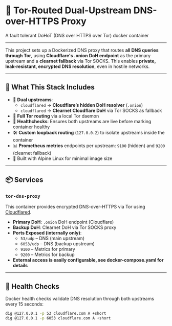 # 🔐 Tor-Routed Dual-Upstream DNS-over-HTTPS Proxy
A fault tolerant DoHoT (DNS over HTTPS over Tor) docker container

---

This project sets up a Dockerized DNS proxy that routes **all DNS queries through Tor**, using **Cloudflare's .onion DoH endpoint** as the primary upstream and a **clearnet fallback** via Tor SOCKS. This enables **private, leak-resistant, encrypted DNS resolution**, even in hostile networks.

---

## 🧰 What This Stack Includes

- 🔄 **Dual upstreams**:
  - `cloudflared` → **Cloudflare’s hidden DoH resolver** (`.onion`)
  - `cloudflared` → **Clearnet Cloudflare DoH** via Tor SOCKS as fallback
- 🧅 **Full Tor routing** via a local Tor daemon
- 🧪 **Healthchecks**: Ensures both upstreams are live before marking container healthy
- 🛠️ **Custom loopback routing** (`127.0.0.2`) to isolate upstreams inside the container
- 📊 **Prometheus metrics** endpoints per upstream: `9100` (hidden) and `9200` (clearnet fallback)
- 🐳 Built with Alpine Linux for minimal image size

---

## 📦 Services

### `tor-dns-proxy`

This container provides encrypted DNS-over-HTTPS via Tor using [Cloudflared](https://developers.cloudflare.com/1.1.1.1/encryption/dns-over-https/cloudflared-proxy/).

- **Primary DoH**: `.onion` DoH endpoint (Cloudflare)
- **Backup DoH**: Clearnet DoH via Tor SOCKS proxy
- **Ports Exposed (internally only)**:
  - `53/udp` – DNS (main upstream)
  - `6053/udp` – DNS (backup upstream)
  - `9100` – Metrics for primary
  - `9200` – Metrics for backup 
- **External access is easily configurable, see docker-compose.yaml for details**
---

## 🧪 Health Checks

Docker health checks validate DNS resolution through both upstreams every 15 seconds:

```sh
dig @127.0.0.1 -p 53 cloudflare.com A +short
dig @127.0.0.1 -p 6053 cloudflare.com A +short
